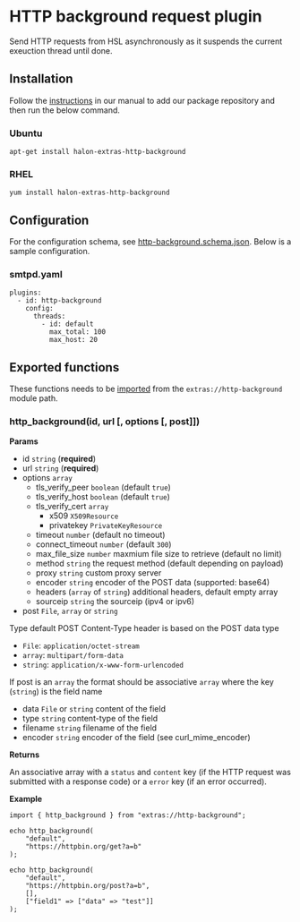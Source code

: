 # HTTP background request plugin

Send HTTP requests from HSL asynchronously as it suspends the current exeuction thread until done.

## Installation

Follow the [instructions](https://docs.halon.io/manual/comp_install.html#installation) in our manual to add our package repository and then run the below command.

### Ubuntu

```
apt-get install halon-extras-http-background
```

### RHEL

```
yum install halon-extras-http-background
```

## Configuration

For the configuration schema, see [http-background.schema.json](http-background.schema.json). Below is a sample configuration.

### smtpd.yaml

```
plugins:
  - id: http-background
    config:
      threads:
        - id: default
          max_total: 100
          max_host: 20
```

## Exported functions

These functions needs to be [imported](https://docs.halon.io/hsl/structures.html#import) from the `extras://http-background` module path.

### http_background(id, url [, options [, post]])

**Params**

- id `string` (**required**)
- url `string` (**required**)
- options `array` 
    - tls_verify_peer `boolean` (default `true`)
    - tls_verify_host `boolean` (default `true`)
    - tls_verify_cert `array`
        - x509 `X509Resource`
        - privatekey `PrivateKeyResource`
    - timeout `number` (default no timeout)
    - connect_timeout `number` (default `300`)
    - max_file_size `number` maxmium file size to retrieve (default no limit)
    - method `string` the request method (default depending on payload)
    - proxy `string` custom proxy server
    - encoder `string` encoder of the POST data (supported: base64)
    - headers (`array` of `string`) additional headers, default empty array
    - sourceip `string` the sourceip (ipv4 or ipv6)
- post `File`, `array` or `string`

Type default POST Content-Type header is based on the POST data type

  - `File`: `application/octet-stream`
  - `array`: `multipart/form-data`
  - `string`: `application/x-www-form-urlencoded`

If post is an `array` the format should be associative `array` where the key (`string`) is the field name

  - data `File` or `string` content of the field
  - type `string` content-type of the field
  - filename `string` filename of the field
  - encoder `string` encoder of the field (see curl_mime_encoder)

**Returns**

An associative array with a `status` and `content` key (if the HTTP request was submitted with a response code) or a `error` key (if an error occurred).

**Example**

```
import { http_background } from "extras://http-background";

echo http_background(
    "default",
    "https://httpbin.org/get?a=b"
);

echo http_background(
    "default",
    "https://httpbin.org/post?a=b",
    [],
    ["field1" => ["data" => "test"]]
);
```
